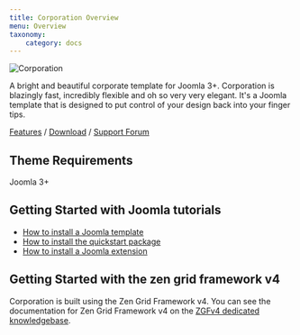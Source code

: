 ```yaml
---
title: Corporation Overview
menu: Overview
taxonomy:
    category: docs
---
```


![Corporation](http://www.joomlabamboo.com/images/new/corporation/feature/corporation.jpg 'Corporation Joomla Template')

A bright and beautiful corporate template for Joomla 3+. Corporation is blazingly fast, incredibly flexible and oh so very very elegant. It's a Joomla template that is designed to put control of your design back into your finger tips.         
 
[Features](http://www.joomlabamboo.com/joomla-templates/orporation) / [Download](http://www.joomlabamboo.com/downloads/template-downloads?param=Corporation) / [Support Forum](http://www.joomlabamboo.com/index.php?option=com_kunena&view=category&catid=687&Itemid=215)

Theme Requirements
----

Joomla 3+

Getting Started with Joomla tutorials
----

- <a href="/getting-started/how-to-install-a-joomla-template">How to install a Joomla template</a>
- <a href="/getting-started/how-to-install-a-joomla-3-quickstart-package">How to install the quickstart package</a>
- <a href="http://docs.joomlabamboo.com/getting-started/how-to-install-a-joomla-module">How to install a Joomla extension</a>


Getting Started with the zen grid framework v4
----

Corporation is built using the Zen Grid Framework v4. You can see the documentation for Zen Grid Framework v4 on the <a href="/zen-grid-framework-4/">ZGFv4 dedicated knowledgebase</a>.